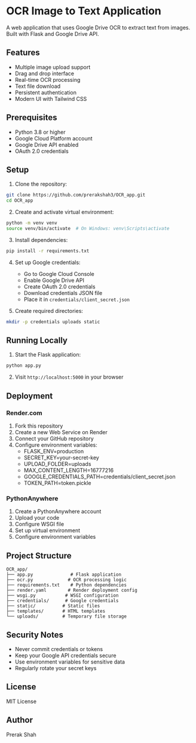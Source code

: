 # OCR Image to Text Application

A web application that uses Google Drive OCR to extract text from images. Built with Flask and Google Drive API.

## Features

- Multiple image upload support
- Drag and drop interface
- Real-time OCR processing
- Text file download
- Persistent authentication
- Modern UI with Tailwind CSS

## Prerequisites

- Python 3.8 or higher
- Google Cloud Platform account
- Google Drive API enabled
- OAuth 2.0 credentials

## Setup

1. Clone the repository:
```bash
git clone https://github.com/prerakshah3/OCR_app.git
cd OCR_app
```

2. Create and activate virtual environment:
```bash
python -m venv venv
source venv/bin/activate  # On Windows: venv\Scripts\activate
```

3. Install dependencies:
```bash
pip install -r requirements.txt
```

4. Set up Google credentials:
   - Go to Google Cloud Console
   - Enable Google Drive API
   - Create OAuth 2.0 credentials
   - Download credentials JSON file
   - Place it in `credentials/client_secret.json`

5. Create required directories:
```bash
mkdir -p credentials uploads static
```

## Running Locally

1. Start the Flask application:
```bash
python app.py
```

2. Visit `http://localhost:5000` in your browser

## Deployment

### Render.com

1. Fork this repository
2. Create a new Web Service on Render
3. Connect your GitHub repository
4. Configure environment variables:
   - FLASK_ENV=production
   - SECRET_KEY=your-secret-key
   - UPLOAD_FOLDER=uploads
   - MAX_CONTENT_LENGTH=16777216
   - GOOGLE_CREDENTIALS_PATH=credentials/client_secret.json
   - TOKEN_PATH=token.pickle

### PythonAnywhere

1. Create a PythonAnywhere account
2. Upload your code
3. Configure WSGI file
4. Set up virtual environment
5. Configure environment variables

## Project Structure

```
OCR_app/
├── app.py              # Flask application
├── ocr.py             # OCR processing logic
├── requirements.txt    # Python dependencies
├── render.yaml        # Render deployment config
├── wsgi.py           # WSGI configuration
├── credentials/      # Google credentials
├── static/          # Static files
├── templates/       # HTML templates
└── uploads/         # Temporary file storage
```

## Security Notes

- Never commit credentials or tokens
- Keep your Google API credentials secure
- Use environment variables for sensitive data
- Regularly rotate your secret keys

## License

MIT License

## Author

Prerak Shah 